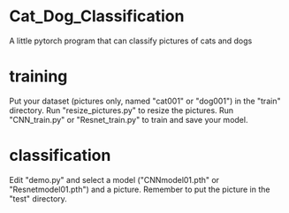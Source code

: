 # Cat_Dog_Classification
A little pytorch program that can classify pictures of cats and dogs

# training
Put your dataset (pictures only, named "cat001" or "dog001") in the "train" directory. Run "resize_pictures.py" to resize the pictures. Run "CNN_train.py" or "Resnet_train.py" to train and save your model. 

# classification
Edit "demo.py" and select a model ("CNNmodel01.pth" or "Resnetmodel01.pth") and a picture. Remember to put the picture in the "test" directory.
